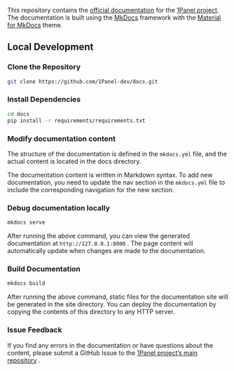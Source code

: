 This repository contains the [official documentation](https://docs.1panel.hk) for the [1Panel project](https://github.com/1Panel-dev/1Panel). The documentation is built using the [MkDocs](https://github.com/mkdocs/mkdocs) framework with the [Material for MkDocs](https://github.com/squidfunk/mkdocs-material) theme.

## Local Development

### Clone the Repository

```bash
git clone https://github.com/1Panel-dev/docs.git
```

### Install Dependencies

```bash
cd docs
pip install -r requirements/requirements.txt
```

### Modify documentation content

The structure of the documentation is defined in the `mkdocs.yml` file, and the actual content is located in the docs directory.

The documentation content is written in Markdown syntax. To add new documentation, you need to update the nav section in the `mkdocs.yml` file to include the corresponding navigation for the new section.

### Debug documentation locally

```bash
mkdocs serve
```

After running the above command, you can view the generated documentation at `http://127.0.0.1:8000` . The page content will automatically update when changes are made to the documentation.

### Build Documentation

```bash
mkdocs build
```

After running the above command, static files for the documentation site will be generated in the site directory. You can deploy the documentation by copying the contents of this directory to any HTTP server.

### Issue Feedback

If you find any errors in the documentation or have questions about the content, please submit a GitHub Issue to the [1Panel project’s main repository](https://github.com/1Panel-dev/1Panel/issues) .
